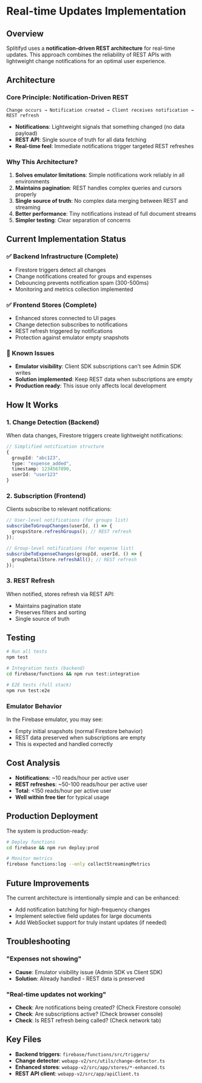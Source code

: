 # Real-time Updates Implementation

## Overview

Splitifyd uses a **notification-driven REST architecture** for real-time updates. This approach combines the reliability of REST APIs with lightweight change notifications for an optimal user experience.

## Architecture

### Core Principle: Notification-Driven REST

```
Change occurs → Notification created → Client receives notification → REST refresh
```

- **Notifications**: Lightweight signals that something changed (no data payload)
- **REST API**: Single source of truth for all data fetching
- **Real-time feel**: Immediate notifications trigger targeted REST refreshes

### Why This Architecture?

1. **Solves emulator limitations**: Simple notifications work reliably in all environments
2. **Maintains pagination**: REST handles complex queries and cursors properly
3. **Single source of truth**: No complex data merging between REST and streaming
4. **Better performance**: Tiny notifications instead of full document streams
5. **Simpler testing**: Clear separation of concerns

## Current Implementation Status

### ✅ Backend Infrastructure (Complete)
- Firestore triggers detect all changes
- Change notifications created for groups and expenses
- Debouncing prevents notification spam (300-500ms)
- Monitoring and metrics collection implemented

### ✅ Frontend Stores (Complete)
- Enhanced stores connected to UI pages
- Change detection subscribes to notifications
- REST refresh triggered by notifications
- Protection against emulator empty snapshots

### 🚧 Known Issues
- **Emulator visibility**: Client SDK subscriptions can't see Admin SDK writes
- **Solution implemented**: Keep REST data when subscriptions are empty
- **Production ready**: This issue only affects local development

## How It Works

### 1. Change Detection (Backend)
When data changes, Firestore triggers create lightweight notifications:

```typescript
// Simplified notification structure
{
  groupId: "abc123",
  type: "expense_added",
  timestamp: 1234567890,
  userId: "user123"
}
```

### 2. Subscription (Frontend)
Clients subscribe to relevant notifications:

```typescript
// User-level notifications (for groups list)
subscribeToGroupChanges(userId, () => {
  groupsStore.refreshGroups(); // REST refresh
});

// Group-level notifications (for expense list)
subscribeToExpenseChanges(groupId, userId, () => {
  groupDetailStore.refreshAll(); // REST refresh
});
```

### 3. REST Refresh
When notified, stores refresh via REST API:
- Maintains pagination state
- Preserves filters and sorting
- Single source of truth

## Testing

```bash
# Run all tests
npm test

# Integration tests (backend)
cd firebase/functions && npm run test:integration

# E2E tests (full stack)
npm run test:e2e
```

### Emulator Behavior
In the Firebase emulator, you may see:
- Empty initial snapshots (normal Firestore behavior)
- REST data preserved when subscriptions are empty
- This is expected and handled correctly

## Cost Analysis

- **Notifications**: ~10 reads/hour per active user
- **REST refreshes**: ~50-100 reads/hour per active user  
- **Total**: <150 reads/hour per active user
- **Well within free tier** for typical usage

## Production Deployment

The system is production-ready:

```bash
# Deploy functions
cd firebase && npm run deploy:prod

# Monitor metrics
firebase functions:log --only collectStreamingMetrics
```

## Future Improvements

The current architecture is intentionally simple and can be enhanced:
- Add notification batching for high-frequency changes
- Implement selective field updates for large documents
- Add WebSocket support for truly instant updates (if needed)

## Troubleshooting

### "Expenses not showing"
- **Cause**: Emulator visibility issue (Admin SDK vs Client SDK)
- **Solution**: Already handled - REST data is preserved

### "Real-time updates not working"
- **Check**: Are notifications being created? (Check Firestore console)
- **Check**: Are subscriptions active? (Check browser console)
- **Check**: Is REST refresh being called? (Check network tab)

## Key Files

- **Backend triggers**: `firebase/functions/src/triggers/`
- **Change detector**: `webapp-v2/src/utils/change-detector.ts`
- **Enhanced stores**: `webapp-v2/src/app/stores/*-enhanced.ts`
- **REST API client**: `webapp-v2/src/app/apiClient.ts`